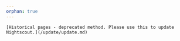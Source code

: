 ```yaml
---
orphan: true
---
```


```{warning}
[Historical pages - deprecated method. Please use this to update Nightscout.](/update/update.md)
```
